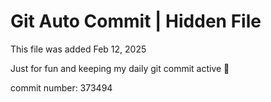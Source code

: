 # Git Auto Commit | Hidden File

This file was added Feb 12, 2025

Just for fun and keeping my daily git commit active 🤪

commit number: 373494
